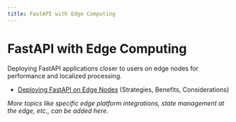 ```yaml
---
title: FastAPI with Edge Computing
---
```


# FastAPI with Edge Computing

Deploying FastAPI applications closer to users on edge nodes for performance and localized processing.

- [Deploying FastAPI on Edge Nodes](./deployment.md) (Strategies, Benefits, Considerations)

*More topics like specific edge platform integrations, state management at the edge, etc., can be added here.*

    